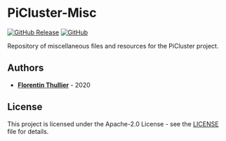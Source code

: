 # PiCluster-Misc

[![GitHub Release](https://img.shields.io/github/release/FlorentinTh/PiCluster-Misc?style=flat-square)](https://github.com/FlorentinTh/PiCluster-Misc/releases) [![GitHub](https://img.shields.io/github/license/FlorentinTh/PiCluster-Misc?style=flat-square)](https://github.com/FlorentinTh/PiCluster-Misc/blob/master/LICENSE)

Repository of miscellaneous files and resources for the PiCluster project.

## Authors

- [**Florentin Thullier**](https://github.com/FlorentinTh) - 2020

## License

This project is licensed under the Apache-2.0 License - see the [LICENSE](LICENSE) file for details.
